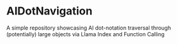 # AIDotNavigation
A simple repository showcasing AI dot-notation traversal through (potentially) large objects via Llama Index and Function Calling
